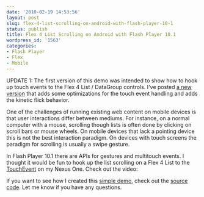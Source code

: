 ```yaml
---
date: '2010-02-19 14:53:56'
layout: post
slug: flex-4-list-scrolling-on-android-with-flash-player-10-1
status: publish
title: Flex 4 List Scrolling on Android with Flash Player 10.1
wordpress_id: '1563'
categories:
- Flash Player
- Flex
- Mobile
---
```


UPDATE 1: The first version of this demo was intended to show how to hook up touch events to the Flex 4 List / DataGroup controls. I've posted [a new version](http://www.jamesward.com/2010/02/21/flex-performance-on-mobile-devices/) that adds some optimizations for the touch event handling and adds the kinetic flick behavior.

One of the challenges of running existing web content on mobile devices is that user interactions differ between mediums.  For instance, on a normal computer with a mouse, scrolling though lists is often done by clicking on scroll bars or mouse wheels.  On mobile devices that lack a pointing device this is not the best interaction paradigm.  On devices with touch screens the paradigm for scrolling is usually a swipe gesture.

In Flash Player 10.1 there are APIs for gestures and multitouch events.  I thought it would be fun to hook up the list scrolling on a Flex 4 List to the [TouchEvent](http://help.adobe.com/en_US/FlashPlatform/beta/reference/actionscript/3/flash/events/TouchEvent.html#TOUCH_MOVE) on my Nexus One.  Check out the video:



If you want to see how I created this [simple demo](http://www.jamesward.com/demos/MobileListSwipe/MobileListSwipe.html), check out the [source code](http://www.jamesward.com/demos/MobileListSwipe/srcview/).  Let me know if you have any questions.
